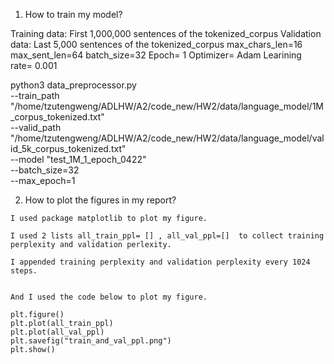 1. How to train my model?

Training data: First 1,000,000 sentences of the tokenized_corpus
Validation data: Last 5,000 sentences of the tokenized_corpus 
max_chars_len=16 
max_sent_len=64
batch_size=32
Epoch= 1
Optimizer= Adam
Learining rate= 0.001


python3 data_preprocessor.py \
	--train_path "/home/tzutengweng/ADLHW/A2/code_new/HW2/data/language_model/1M_corpus_tokenized.txt" \
	--valid_path "/home/tzutengweng/ADLHW/A2/code_new/HW2/data/language_model/valid_5k_corpus_tokenized.txt" \
	--model "test_1M_1_epoch_0422" \
	--batch_size=32 \
	--max_epoch=1

2. How to plot the figures in my report?
```
I used package matplotlib to plot my figure.

I used 2 lists all_train_ppl= [] , all_val_ppl=[]  to collect training perplexity and validation perlexity.

I appended training perplexity and validation perplexity every 1024 steps.


And I used the code below to plot my figure. 

plt.figure()
plt.plot(all_train_ppl)
plt.plot(all_val_ppl)
plt.savefig("train_and_val_ppl.png")
plt.show()


```
